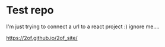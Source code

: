 # Test repo



I'm just trying to connect a url to a react project :) ignore me....


https://2of.github.io/2of_site/